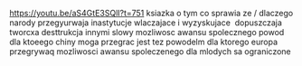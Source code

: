 https://youtu.be/aS4GtE3SQlI?t=751
ksiazka o tym co sprawia ze / dlaczego narody przegyurwaja
inastytucje wlaczajace i wyzyskujace 
dopuszczaja tworcxa desttrukcja
innymi slowy mozliwosc awansu spolecznego
powod dla ktoeego chiny moga przegrac jest tez powodelm dla ktorego europa przegrywaq
mozliwosci awansu spoleczenego dla mlodych sa ograniczone